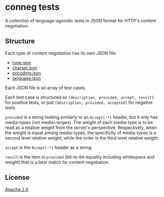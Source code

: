 # conneg tests

A collection of language-agnostic tests in JSON format for HTTP's content negotiation.


## Structure

Each type of content negotiation has its own JSON file:

- [type.json](type.json)
- [charset.json](charset.json)
- [encoding.json](encoding.json)
- [language.json](language.json)

Each JSON file is an array of test cases.

Each test case is structured as `[description, provided, accept, result]` for positive tests, or just `[description, provided, accepted]` for negative tests.

`provided` is a string looking similarly to an `Accept[-*]` header, but it only has media-types (not media-ranges). The weight of each media-type is to be read as a relative weight from the server's perspective. Respectively, when the weight is equal among media-types, the specificity of media-types is a second level relative weight, while the order is the third level relative weight.

`accept` is the `Accept[-*]` header as a string.

`result` is the item in `provided` (bit-to-bit equality including whitespace and weight) that is a best match for content negotiation.


## License

[Apache 2.0](LICENSE)

